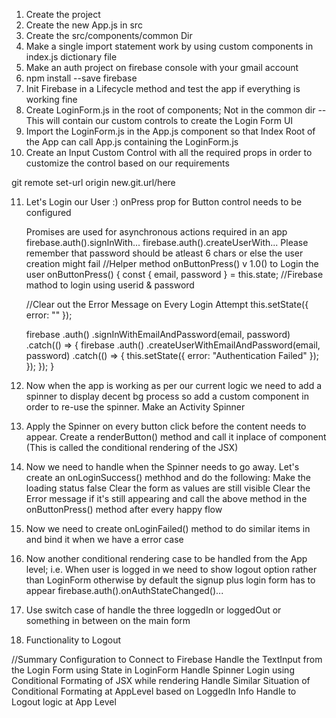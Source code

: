 1. Create the project
2. Create the new App.js in src
3. Create the src/components/common Dir
4. Make a single import statement work by using custom components in index.js dictionary file
5. Make an auth project on firebase console with your gmail account
6. npm install --save firebase
7. Init Firebase in a Lifecycle method and test the app if everything is working fine
8. Create LoginForm.js in the root of components; Not in the common dir -- This will contain our custom controls to create the Login Form UI
9. Import the LoginForm.js in the App.js component so that Index Root of the App can call App.js containing the LoginForm.js
10. Create an Input Custom Control with all the required props in order to customize the control based on our requirements

<!-- Change a Repo -->

git remote set-url origin new.git.url/here

11. Let's Login our User :)
    onPress prop for Button control needs to be configured

    Promises are used for asynchronous actions required in an app
    firebase.auth().signInWith...
    firebase.auth().createUserWith...
    Please remember that password should be atleast 6 chars or else the user creation might fail
    //Helper method onButtonPress() v 1.0() to Login the user
    onButtonPress() {
    const { email, password } = this.state;
    //Firebase mathod to login using userid & password

    //Clear out the Error Message on Every Login Attempt
    this.setState({ error: "" });

    firebase
    .auth()
    .signInWithEmailAndPassword(email, password)
    .catch(() => {
    firebase
    .auth()
    .createUserWithEmailAndPassword(email, password)
    .catch(() => {
    this.setState({ error: "Authentication Failed" });
    });
    });
    }

12. Now when the app is working as per our current logic we need to add a spinner to display decent bg process so add a custom component in order to re-use the spinner. Make an Activity Spinner

13. Apply the Spinner on every button click before the content needs to appear. Create a renderButton() method and call it inplace of <CustomButton> component (This is called the conditional rendering of the JSX)
14. Now we need to handle when the Spinner needs to go away.
    Let's create an onLoginSuccess() methhod and do the following:
    Make the loading status false
    Clear the form as values are still visible
    Clear the Error message if it's still appearing
    and call the above method in the onButtonPress() method after every happy flow

15. Now we need to create onLoginFailed() method to do similar items in and bind it when we have a error case

16. Now another conditional rendering case to be handled from the App level; i.e. When user is logged in we need to show logout option rather than LoginForm otherwise by default the signup plus login form has to appear
    firebase.auth().onAuthStateChanged()...

17. Use switch case of handle the three loggedIn or loggedOut or something in between on the main form

18. Functionality to Logout

//Summary
Configuration to Connect to Firebase
Handle the TextInput from the Login Form using State in LoginForm
Handle Spinner Login using Conditional Formating of JSX while rendering
Handle Similar Situation of Conditional Formating at AppLevel based on LoggedIn Info
Handle to Logout logic at App Level
